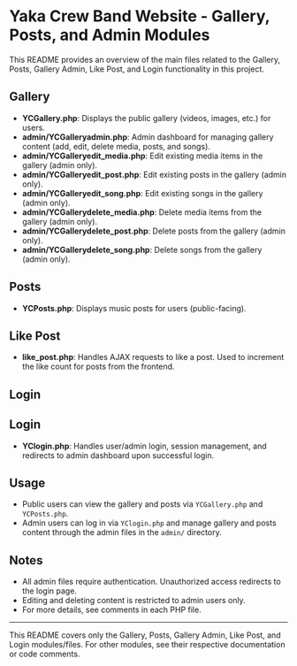 # Yaka Crew Band Website - Gallery, Posts, and Admin Modules

This README provides an overview of the main files related to the Gallery, Posts, Gallery Admin, Like Post, and Login functionality in this project.

## Gallery
- **YCGallery.php**: Displays the public gallery (videos, images, etc.) for users.
- **admin/YCGalleryadmin.php**: Admin dashboard for managing gallery content (add, edit, delete media, posts, and songs).
- **admin/YCGalleryedit_media.php**: Edit existing media items in the gallery (admin only).
- **admin/YCGalleryedit_post.php**: Edit existing posts in the gallery (admin only).
- **admin/YCGalleryedit_song.php**: Edit existing songs in the gallery (admin only).
- **admin/YCGallerydelete_media.php**: Delete media items from the gallery (admin only).
- **admin/YCGallerydelete_post.php**: Delete posts from the gallery (admin only).
- **admin/YCGallerydelete_song.php**: Delete songs from the gallery (admin only).

## Posts
- **YCPosts.php**: Displays music posts for users (public-facing).

## Like Post
- **like_post.php**: Handles AJAX requests to like a post. Used to increment the like count for posts from the frontend.


## Login
## Login
- **YClogin.php**: Handles user/admin login, session management, and redirects to admin dashboard upon successful login.

## Usage
- Public users can view the gallery and posts via `YCGallery.php` and `YCPosts.php`.
- Admin users can log in via `YClogin.php` and manage gallery and posts content through the admin files in the `admin/` directory.

## Notes
- All admin files require authentication. Unauthorized access redirects to the login page.
- Editing and deleting content is restricted to admin users only.
- For more details, see comments in each PHP file.

---
This README covers only the Gallery, Posts, Gallery Admin, Like Post, and Login modules/files. For other modules, see their respective documentation or code comments.

